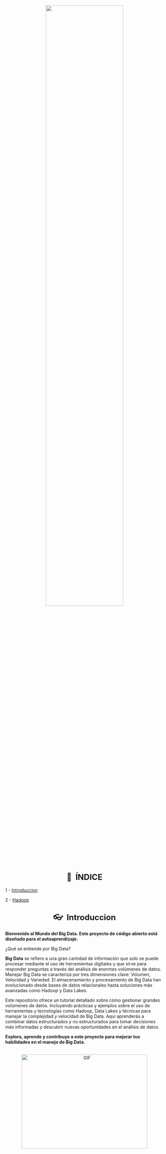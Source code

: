 <p align="center">
   <br />
   <img src="https://media.licdn.com/dms/image/v2/C4E12AQFBdYRmciaepw/article-cover_image-shrink_720_1280/article-cover_image-shrink_720_1280/0/1568751949662?e=2147483647&v=beta&t=SwSKXhseUqEKbWb6ejFNkYV0yeHTUtBcI738bMzFdOY" width="70%">
   <br />
</p>

<h2 align="center"><strong style="font-size: 1.2em;">📖 &nbsp;ÍNDICE</strong></h2> 

1 - [Introduccion](#Introduccion)

2 - [Hadoop](Hadoop/Introduccion.md)


<h2 align="center"><strong style="font-size: 1.2em;">👓 &nbsp;Introduccion</strong></h2> 


**Bienvenido al **Mundo del Big Data**. Este proyecto de código abierto está diseñado para el autoaprendizaje.**

¿Qué se entiende por Big Data?

**Big Data** se refiere a una gran cantidad de información que solo se puede procesar mediante el uso de herramientas digitales y que sirve para responder preguntas a través del análisis de enormes volúmenes de datos. Manejar Big Data se caracteriza por tres dimensiones clave: Volumen, Velocidad y Variedad. El almacenamiento y procesamiento de Big Data han evolucionado desde bases de datos relacionales hasta soluciones más avanzadas como Hadoop y Data Lakes.

Este repositorio ofrece un tutorial detallado sobre cómo gestionar grandes volúmenes de datos. Incluyendo prácticas y ejemplos sobre el uso de herramientas y tecnologías como Hadoop, Data Lakes y técnicas para manejar la complejidad y velocidad de Big Data. Aquí aprenderás a combinar datos estructurados y no estructurados para tomar decisiones más informadas y descubrir nuevas oportunidades en el análisis de datos.

**Explora, aprende y contribuye a este proyecto para mejorar tus habilidades en el manejo de Big Data.**

<p align="center">
   <br />
   <a target="_blank" align="center">
      <img top="500" height="300" width="400" alt="GIF" src="https://media.giphy.com/media/SWoSkN6DxTszqIKEqv/giphy.gif">
   </a>
   <br />
</p>
